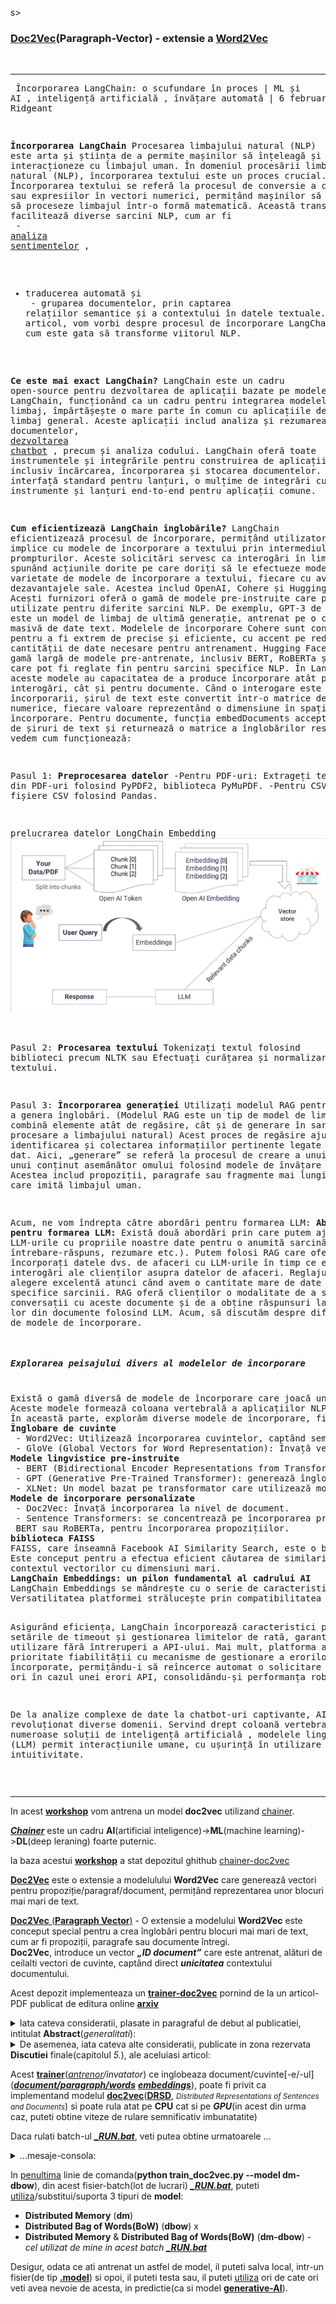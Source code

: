 s><summary><h3><b></b><a href="https://ridgeant-com.translate.goog/blogs/langchain-embedding/?_x_tr_sl=en&_x_tr_tl=ro&_x_tr_hl=ro&_x_tr_pto=sc">Doc2Vec</a></b>(Paragraph-Vector) - extensie a <b></b><a href="https://ridgeant-com.translate.goog/blogs/langchain-embedding/?_x_tr_sl=en&_x_tr_tl=ro&_x_tr_hl=ro&_x_tr_pto=sc">Word2Vec</a></b></h3></summary>
<br/><hr/><pre>
 Încorporarea LangChain: o scufundare în proces | ML și AI , inteligență artificială , învățare automată | 6 februarie 2024 | Ridgeant
 
<b>Încorporarea LangChain</b>
Procesarea limbajului natural (NLP) este arta și știința de a permite mașinilor să înțeleagă și să interacționeze cu limbajul uman.
În domeniul procesării limbajului natural (NLP), încorporarea textului este un proces crucial.
Încorporarea textului se referă la procesul de conversie a cuvintelor sau expresiilor în vectori numerici, permițând mașinilor să înțeleagă și să proceseze limbajul într-o formă matematică.
Această transformare facilitează diverse sarcini NLP, cum ar fi <br/> - <a href="https://ridgeant-com.translate.goog/our-work/abstract-based-sentiment-analysis-system-for-the-hospitality-industry/?_x_tr_sl=en&_x_tr_tl=ro&_x_tr_hl=ro&_x_tr_pto=sc">analiza sentimentelor</a> ,
 - traducerea automată și<br/> - gruparea documentelor, prin captarea relațiilor semantice și a contextului în datele textuale.
În acest articol, vom vorbi despre procesul de încorporare LangChain și despre cum este gata să transforme viitorul NLP.

<b>Ce este mai exact LangChain?</b>
LangChain este un cadru open-source pentru dezvoltarea de aplicații bazate pe modele de limbaj.
LangChain, funcționând ca un cadru pentru integrarea modelelor de limbaj, împărtășește o mare parte în comun cu aplicațiile de model de limbaj general. 
Aceste aplicații includ analiza și rezumarea documentelor, <a href="https://ridgeant-com.translate.goog/blogs/llm-for-chatbot-design/?_x_tr_sl=en&_x_tr_tl=ro&_x_tr_hl=ro&_x_tr_pto=sc">dezvoltarea chatbot</a> , precum și analiza codului.
LangChain oferă toate instrumentele și integrările pentru construirea de aplicații LLM, inclusiv încărcarea, încorporarea și stocarea documentelor. 
Oferă o interfață standard pentru lanțuri, o mulțime de integrări cu alte instrumente și lanțuri end-to-end pentru aplicații comune.

<b>Cum eficientizează LangChain înglobările?</b>
LangChain eficientizează procesul de încorporare, permițând utilizatorilor să se implice cu modele de încorporare a textului prin intermediul prompturilor. 
Aceste solicitări servesc ca interogări în limbaj natural, spunând acțiunile dorite pe care doriți să le efectueze modelul.
Are o varietate de modele de încorporare a textului, fiecare cu avantajele și dezavantajele sale. Acestea includ OpenAI, Cohere și Hugging Face. Acești furnizori oferă o gamă de modele pre-instruite care pot fi utilizate pentru diferite sarcini NLP.
De exemplu, GPT-3 de la OpenAI este un model de limbaj de ultimă generație, antrenat pe o cantitate masivă de date text. Modelele de încorporare Cohere sunt concepute pentru a fi extrem de precise și eficiente, cu accent pe reducerea cantității de date necesare pentru antrenament. 
Hugging Face oferă o gamă largă de modele pre-antrenate, inclusiv BERT, RoBERTa și GPT-2, care pot fi reglate fin pentru sarcini specifice NLP.
În LangChain, aceste modele au capacitatea de a produce încorporare atât pentru interogări, cât și pentru documente. 
Când o interogare este supusă încorporarii, șirul de text este convertit într-o matrice de valori numerice, fiecare valoare reprezentând o 
dimensiune în spațiul de încorporare. 
Pentru documente, funcția embedDocuments acceptă o matrice de șiruri de text și returnează o matrice a înglobărilor respective.
Să vedem cum funcționează:

Pasul 1: <b>Preprocesarea datelor</b>
-Pentru PDF-uri:
Extrageți text din PDF-uri folosind PyPDF2, biblioteca PyMuPDF.
-Pentru CSV-uri:
Citiți fișiere CSV folosind Pandas.

prelucrarea datelor LongChain Embedding
<img src="https://github.com/stefanache/MFP-ANAF-RO/blob/main/python/chainer-doc2vec/data-processing-LongChain-Embedding-768x426.png"/>

Pasul 2: <b>Procesarea textului</b>
Tokenizați textul folosind biblioteci precum NLTK sau
Efectuați curățarea și normalizarea textului.

Pasul 3: <b>Încorporarea generației</b>
Utilizați modelul RAG pentru a genera înglobări. (Modelul RAG este un tip de model de limbaj care combină elemente atât de regăsire, cât și de generare în sarcinile de procesare a limbajului natural)
Acest proces de regăsire ajută la identificarea și colectarea informațiilor pertinente legate de contextul dat.
Aici, „generare” se referă la procesul de creare a unui text sau a unui conținut asemănător omului folosind modele de învățare automată. 
Acestea includ propoziții, paragrafe sau fragmente mai lungi de text care imită limbajul uman.

Acum, ne vom îndrepta către abordări pentru formarea LLM:
<b>Abordări pentru formarea LLM:</b>
Există două abordări prin care putem ajusta LLM-urile cu propriile noastre date pentru o anumită sarcină (cum ar fi întrebare-răspuns, rezumare etc.). 
Putem folosi RAG care oferă cum să încorporați datele dvs. de afaceri cu LLM-urile în timp ce executăm interogări ale clienților asupra datelor de afaceri.
Reglajul fin este o alegere excelentă atunci când avem o cantitate mare de date etichetate specifice sarcinii.
RAG oferă clienților o modalitate de a se angaja în conversații cu aceste documente și de a obține răspunsuri la întrebările lor din documente folosind LLM.
Acum, să discutăm despre diferite tipuri de modele de încorporare.
<h5>Explorarea peisajului divers al modelelor de încorporare</h5>
Există o gamă diversă de modele de încorporare care joacă un rol esențial în transformarea datelor textuale într-un format numeric. 
Aceste modele formează coloana vertebrală a aplicațiilor NLP și permit mașinilor să le înțeleagă și să le proceseze eficient. 
În această parte, explorăm diverse modele de încorporare, fiecare oferind metode și capabilități distincte.
<b>Înglobare de cuvinte</b>
 - Word2Vec: Utilizează încorporarea cuvintelor, captând semnificațiile semantice ale cuvintelor într-un spațiu vectorial.
 - GloVe (Global Vectors for Word Representation): Învață vectorii de cuvinte prin factorizarea logaritmului matricei de co-ocurență a cuvintelor.
<b>Modele lingvistice pre-instruite</b>
 - BERT (Bidirectional Encoder Representations from Transformers): extrage înglobări contextualizate pentru cuvinte sau propoziții.
 - GPT (Generative Pre-Trained Transformer): generează înglobări folosind învățarea nesupravegheată pe un corpus mare.
 - XLNet: Un model bazat pe transformator care utilizează modelarea limbajului bazat pe permutare.
<b>Modele de încorporare personalizate</b>
 - Doc2Vec: Învață încorporarea la nivel de document.
 - Sentence Transformers: se concentrează pe încorporarea propozițiilor, utilizând modele de transformatoare pre-antrenate, cum ar fi 
 BERT sau RoBERTa, pentru încorporarea propozițiilor.
<b>biblioteca FAISS</b>
FAISS, care înseamnă Facebook AI Similarity Search, este o bibliotecă open-source dezvoltată de Facebook AI Research. 
Este conceput pentru a efectua eficient căutarea de similaritate și gruparea seturi de date la scară mare, în special în 
contextul vectorilor cu dimensiuni mari.
<b>LangChain Embeddings: un pilon fundamental al cadrului AI</b>
LangChain Embeddings se mândrește cu o serie de caracteristici cheie care îmbunătățesc experiența generală a utilizatorului. 
Versatilitatea platformei strălucește prin compatibilitatea cu diverși furnizori de modele, oferind utilizatorilor libertatea de a-l selecta pe cel care se aliniază cerințelor lor specifice.

Asigurând eficiența, LangChain încorporează caracteristici precum setările de timeout și gestionarea limitelor de rată, garantând o utilizare fără întreruperi a API-ului. 
Mai mult, platforma acordă prioritate fiabilității cu mecanisme de gestionare a erorilor încorporate, permițându-i să reîncerce automat o solicitare de până la 6 ori în cazul unei erori API, consolidându-și performanța robustă.

De la analize complexe de date la chatbot-uri captivante, AI a revoluționat diverse domenii. Servind drept coloană vertebrală pentru numeroase soluții de inteligență artificială , modelele lingvistice mari (LLM) permit interacțiunile umane, cu ușurință în utilizare și intuitivitate.
</pre><br/><hr/>
</details>

 In acest [**workshop**](https://github.com/stefanache/MFP-ANAF-RO/tree/main/python/chainer-doc2vec) vom antrena un model **doc2vec** utilizand [chainer](https://docs.chainer.org/en/stable/).

[***Chainer***](https://docs.chainer.org/en/stable/) este un cadru **AI**(artificial inteligence)->**ML**(machine learning)->**DL**(deep leraning) foarte puternic.

la baza acestui [**workshop**](https://github.com/stefanache/MFP-ANAF-RO/tree/main/python/chainer-doc2vec) a stat depozitul ghithub [chainer-doc2vec](https://github.com/monthly-hack/chainer-doc2vec)

[**Doc2Vec**](https://medium.com/kinomoto-mag/developing-enhanced-chatbots-with-langchain-and-document-embeddings-an-extensive-manual-and-6ad4b4844dc8) este o extensie a modelulului **Word2Vec** care generează vectori pentru propoziție/paragraf/document, permițând reprezentarea unor blocuri mai mari de text.


[**Doc2Vec** (**Paragraph Vector**)](https://medium.com/kinomoto-mag/developing-enhanced-chatbots-with-langchain-and-document-embeddings-an-extensive-manual-and-6ad4b4844dc8) - O extensie a modelului **Word2Vec** este conceput special pentru a crea înglobări pentru blocuri mai mari de text, cum ar fi propoziții, paragrafe sau documente întregi. <br/>**Doc2Vec**, introduce un vector ***„ID document”*** care este antrenat, alături de ceilalti vectori de cuvinte, captând direct ***unicitatea*** contextului documentului.

Acest depozit implementeaza un [**trainer-doc2vec**](https://github.com/stefanache/MFP-ANAF-RO/blob/main/python/chainer-doc2vec/train_doc2vec.py) pornind de la un articol-PDF publicat de editura online [**arxiv**](https://arxiv.org/pdf/1405.4053v2)

<details><summary>Iata cateva consideratii, plasate in paragraful de debut al publicatiei, intitulat <b>Abstract</b>(<i>generalitati</i>):</summary>
<hr/>
<br/>Mulți algoritmi de învățare automată(**ML**) necesită ca intrarea sa fie reprezentată ca(sau daca vreti, codificata/rezumata/eticheta/redusa la-) o caracteristică vectoriala de lungime fixă(reprezentare prin caracteristici ale/extrase din portiuni[-lor] de **text**). 

Când vine vorba de texte, una dintre cele mai comune caracteristici de lungime fixă sunt bag-ul(punga/sac) de cuvinte(eng.**BoW**).

În ciuda popularității lor, caracteristicile sacului de cuvinte(**BoW**), au două slăbiciuni/dezavantaje majore: 
 - pierd ordinea cuvintelor, si de asemenea, 
 - ignoră semantica cuvintelor. 

<br/>De exemplu, "puternic", "puternic"
și "Paris" sunt la fel de îndepărtate ca importanta(ma refer aici la ...distantele din spatiul vectorial al caracteristicilor). 
<br/>În această lucrare, se propune <b>Paragraf-Vector</b>, un algoritm nesupravegheat
care învață o caracteristică de lungime fixă<br/>(caracteristica, reprezentata 
de, bucăți de text cu lungime variabilă, cum ar fi:<br/>

    - propoziții, 
    - paragrafe și 
    - documente

   ).
       
<br/>Acest algoritm reprezintă fiecare document, printr-un vector care este antrenat să prezică 
cuvintele din document. <br/>Construcția sa, conferă acestui algoritm,
potențialul de a depăși punctele slabe ale modele de cuvinte(**BoW**). 
<br/>Rezultatele empirice arată că <b>Paragraf-Vectorii</b>(a se vedea graficele de performanta) depășesc, modelele de sac de cuvinte(**BoW**)
precum și alte tehnici de reprezentare a textului <br/>În cele din urmă, se pot realiza noi rezultate, pe mai multe sarcini de analiză a textului, cum ar fi

   - clasificări și
   - analiza sentimentelor(SA).
<hr/>
</details>

<details><summary>De asemenea, iata cateva alte consideratii, publicate in zona rezervata <b>Discutiei</b> finale(capitolul <i>5.</i>), ale aceluiasi articol:</summary>
<hr/>
<br/>Am vazut in PDF-ul ***arxiv*** cum învățarea nesupravegheată, <b>Paragraf-Vector</b>, algoritm care învață(reprezentări vectoriale) din
bucăți de text de o lungime variabila, cum ar fi propoziții și documente.

Reprezentările vectoriale sunt învățate pentru a prezice cuvintele(aproximativ corect) în contexte eșantionate din paragraf.

Experimentele noastre pe mai multe sarcini de clasificare a textului, cum ar fi
***Analiză a sentimentelor*** pe seturile de date:

  - [***Stanford Treebank***](https://www.kaggle.com/datasets/atulanandjha/stanford-sentiment-treebank-v2-sst2) și 
  - [***IMDB***](https://developer.imdb.com/non-commercial-datasets/)

demonstrează că metoda este competitivă cu cele mai avansate metode. 
<br/>Performanța bună, demonstrează meritele
algoritmului **Paragraf-Vector** în captarea semanticii paragrafelor. 
<br/>De fapt, **vectorii-paragraf** au potențialul de a
depăși multe puncte slabe ale modelelor de tip sac de cuvinte(**BoW**).
<br/>Deși obiectivul acestei lucrări este de a reprezenta **texte**,
totusi ea poate fi aplicată si pentru a învăța reprezentări pentru
terte-date. <br/>În domeniile ***non-text***(ex. imagini ce pot contine text-grafic dar nu numai), în care capabilitatea-analizarii nu este disponibilă, este de  așteptat ca modelele **Paragraph-Vector** să fie o alternativă puternică.
<hr/>
</details>

Acest [**trainer**](https://github.com/monthly-hack/chainer-doc2vec)(<i>[antrenor](https://github.com/stefanache/MFP-ANAF-RO/blob/main/python/chainer-doc2vec/train_doc2vec.py)/invatator</i>) ce inglobeaza document/cuvinte[-e/-ul]([***document/paragraph/words***](https://radimrehurek.com/gensim/models/doc2vec.html) [***embeddings***](https://python.langchain.com/v0.1/docs/modules/data_connection/text_embedding/)), poate fi privit ca implementand modelul [**doc2vec**](https://markroxor.github.io/gensim/static/notebooks/doc2vec-wikipedia.html)([**DRSD**](https://en.wikipedia.org/wiki/Sentence_embedding), <small><i>Distributed Representations of Sentences and Documents</i></small>) si poate rula atat pe **CPU** cat si pe ***GPU***(in acest din urma caz, puteti obtine viteze de rulare semnificativ imbunatatite)<br/>

Daca rulati batch-ul [***_RUN.bat***](https://github.com/stefanache/MFP-ANAF-RO/blob/main/python/chainer-doc2vec/_RUN.bat), veti putea obtine  urmatoarele ...
<details><summary>...mesaje-consola:</summary>
<hr/> 
 <br/>https://github.com/monthly-hack/chainer-doc2vec/tree/master

must be patient...if have not more resources like GPU....

<pre>
GPU: -1

# unit: 200

Window: 10

Minibatch-size: 1000

# epoch: 20

Training model: **dm-dbow**

Output type: hsm


n_vocab: 11088

n_docs: 10

data length: 72216

epoch       main/loss

1           144392
     total [###...............................................]  6.87%
this epoch [##################................................] 37.40%
       100 iter, 1 epoch / 20 epochs
       inf iters/sec. Estimated time to finish: 0:00:00.

2           129403
     total [######............................................] 13.74%
this epoch [#####################################.............] 74.80%
       200 iter, 2 epoch / 20 epochs
   0.92129 iters/sec. Estimated time to finish: 0:22:42.895942.

3           145010

4           133155
     total [##########........................................] 20.55%
this epoch [#####.............................................] 11.08%
       300 iter, 4 epoch / 20 epochs
    0.9105 iters/sec. Estimated time to finish: 0:21:15.278315.

5           130605
     total [#############.....................................] 27.42%
this epoch [########################..........................] 48.48%
       400 iter, 5 epoch / 20 epochs
   0.89849 iters/sec. Estimated time to finish: 0:19:38.967753.

6           135578
     total [#################.................................] 34.29%
this epoch [##########################################........] 85.88%
       500 iter, 6 epoch / 20 epochs
   0.89046 iters/sec. Estimated time to finish: 0:17:56.276151.

7           134106

8           134070
     total [####################..............................] 41.11%
this epoch [###########.......................................] 22.16%
       600 iter, 8 epoch / 20 epochs
   0.89715 iters/sec. Estimated time to finish: 0:15:58.631317.

9           128852
     total [#######################...........................] 47.98%
this epoch [#############################.....................] 59.56%
       700 iter, 9 epoch / 20 epochs
   0.89715 iters/sec. Estimated time to finish: 0:14:06.341340.

10          127140
     total [###########################.......................] 54.85%
this epoch [################################################..] 96.96%
       800 iter, 10 epoch / 20 epochs
   0.86712 iters/sec. Estimated time to finish: 0:12:39.723066.

11          152377

12          137933
     total [##############################....................] 61.66%
this epoch [################..................................] 33.24%
       900 iter, 12 epoch / 20 epochs
   0.85851 iters/sec. Estimated time to finish: 0:10:52.005972.

13          138708
     total [##################################................] 68.53%
this epoch [###################################...............] 70.64%
      1000 iter, 13 epoch / 20 epochs
   0.86378 iters/sec. Estimated time to finish: 0:08:51.726453.

14          135309

15          143965
     total [#####################################.............] 75.35%
this epoch [###...............................................]  6.93%
      1100 iter, 15 epoch / 20 epochs
    0.8594 iters/sec. Estimated time to finish: 0:06:58.933495.

16          133493
     total [#########################################.........] 82.22%
this epoch [######################............................] 44.32%
      1200 iter, 16 epoch / 20 epochs
   0.86015 iters/sec. Estimated time to finish: 0:05:01.844459.

17          138828
     total [############################################......] 89.09%
this epoch [########################################..........] 81.72%
      1300 iter, 17 epoch / 20 epochs
   0.85934 iters/sec. Estimated time to finish: 0:03:05.369836.

18          124601

19          125711
     total [###############################################...] 95.90%
this epoch [#########.........................................] 18.01%
      1400 iter, 19 epoch / 20 epochs
   0.86159 iters/sec. Estimated time to finish: 0:01:09.478896.

20          139796

Press any key to continue . . .
</pre>
<hr/>
<br/>
</details>

In [penultima](https://dexonline.ro/definitie/penultima) linie de comanda(**python train_doc2vec.py --model dm-dbow**), din acest fisier-batch(lot de lucrari) [***_RUN.bat***](https://github.com/stefanache/MFP-ANAF-RO/blob/main/python/chainer-doc2vec/_RUN.bat), puteti [utiliza](https://medium.com/kinomoto-mag/developing-enhanced-chatbots-with-langchain-and-document-embeddings-an-extensive-manual-and-6ad4b4844dc8)/substitui/suporta 3 tipuri de **model**:

 - **Distributed Memory** (**dm**)
 - **Distributed Bag of Words(BoW)** (**dbow**) x
 - **Distributed Memory** & **Distributed Bag of Words(BoW)** (**dm-dbow**) - <i>cel utilizat de mine in acest batch [***_RUN.bat***](https://github.com/stefanache/MFP-ANAF-RO/blob/main/python/chainer-doc2vec/_RUN.bat)</i>

Desigur, odata ce ati antrenat un astfel de model, il puteti salva local, intr-un fisier(de tip [**.model**](https://medium.com/wisio/a-gentle-introduction-to-doc2vec-db3e8c0cce5e)) si opoi, il puteti testa sau, il puteti [utiliza](https://medium.com/kinomoto-mag/developing-enhanced-chatbots-with-langchain-and-document-embeddings-an-extensive-manual-and-6ad4b4844dc8) ori de cate ori veti avea nevoie de acesta, in predictie(ca si model [**generative-AI**](https://spotintelligence.com/2023/09/06/doc2vec/)).



